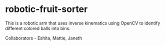 # robotic-fruit-sorter

This is a robotic arm that uses inverse kinematics using OpenCV to identify different colored balls into bins. 

Collaborators - Eshita, Mattie, Janeth
